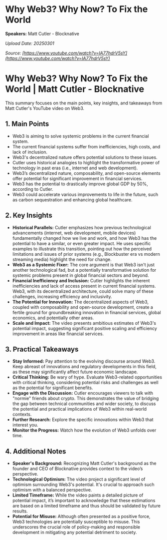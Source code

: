 # Why Web3? Why Now? To Fix the World

**Speakers:** Matt Cutler - Blocknative


*Upload Date: 20250301*

*Source: [https://www.youtube.com/watch?v=IA77hdrV5sY](https://www.youtube.com/watch?v=IA77hdrV5sY)*

# Why Web3? Why Now? To Fix the World | Matt Cutler - Blocknative

This summary focuses on the main points, key insights, and takeaways from Matt Cutler's YouTube video on Web3.

## 1. Main Points

* Web3 is aiming to solve systemic problems in the current financial system.
*  The current financial systems suffer from inefficiencies, high costs, and lack of inclusion.
*  Web3's decentralized nature offers potential solutions to these issues.
*  Cutler uses historical analogies to highlight the transformative power of technology in past eras (i.e., internet and web development).
*  Web3’s decentralized nature, composability, and open-source elements offer potential for significant improvement in financial services.
*  Web3 has the potential to drastically improve global GDP by 50%, according to Cutler.
*  Web3 could accelerate various improvements to life in the future, such as carbon sequestration and enhancing global healthcare.


## 2. Key Insights

* **Historical Parallels:** Cutler emphasizes how previous technological advancements (internet, web development, mobile devices) fundamentally changed how we live and work, and how Web3 has the potential to have a similar, or even greater impact.  He uses specific examples to illustrate this transition,  pointing out how the perceived limitations and issues of prior systems (e.g., Blockbuster era vs modern streaming media) highlight the need for change.
* **Web3 as a Systemic Fixer:** The core argument is that Web3 isn't just another technological fad, but a potentially transformative solution for systemic problems present in global financial sectors and beyond.
* **Financial Inefficiency and Inclusion:** Cutler highlights the inherent inefficiencies and lack of access present in current financial systems. Web3, with its decentralized architecture, could solve many of these challenges, increasing efficiency and inclusivity.
* **The Potential for Innovation:**  The decentralized aspects of Web3, coupled with composability and open-source development, create a fertile ground for groundbreaking innovation in financial services, global economics, and potentially other areas.
* **Scale and Impact:** The video presents ambitious estimates of Web3's potential impact, suggesting significant positive scaling and efficiency improvement in areas like financial services.


## 3. Practical Takeaways

* **Stay Informed:**  Pay attention to the evolving discourse around Web3. Keep abreast of innovations and regulatory developments in this field, as these may significantly affect future economic landscape.
* **Critical Thinking:** Be wary of hype. Evaluate Web3-related opportunities with critical thinking, considering potential risks and challenges as well as the potential for significant benefits.
* **Engage with the Discussion:**  Cutler encourages viewers to talk with "normie" friends about crypto.  This demonstrates the value of bridging the gap between technical communities and wider society, to discuss the potential and practical implications of Web3 within real-world contexts.
* **Further Research:** Explore the specific innovations within Web3 that interest you.
* **Monitor the Progress:**  Watch how the evolution of Web3 unfolds over time.

## 4. Additional Notes

* **Speaker's Background:**  Recognizing Matt Cutler's background as the founder and CEO of Blocknative provides context to the video’s perspective.
* **Technological Optimism:** The video project a significant level of optimism surrounding Web3's potential.  It's crucial to approach such optimism with a balanced perspective.
* **Limited Timeframe:** While the video paints a detailed picture of potential impact, it’s important to acknowledge that these estimations are based on a limited timeframe and thus should be validated by future results.  
* **Potential for Misuse:** Although often presented as a positive force, Web3 technologies are potentially susceptible to misuse. This underscores the crucial role of policy-making and responsible development in mitigating any potential detriment to society.